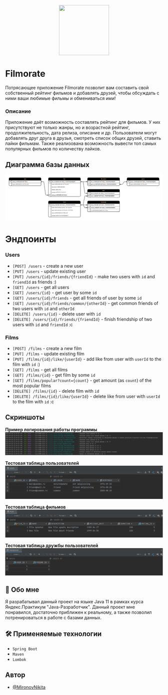 

<p align="center">

  <img width="160" height="160" src="https://media.tenor.com/XzYfLz7enPQAAAAi/five-star-movie-movie-review.gif">

</p>

# Filmorate

Потрясающее приложение Filmorate позволит вам составить свой собственный рейтинг фильмов и добавлять друзей, чтобы обсуждать с ними ваши любимые фильмы и обмениваться ими!

### Описание
Приложение даёт возможность составлять рейтинг для фильмов. У них присутствуют не только жанры, но и возрастной рейтинг, продолжительность, дата релиза, описание и др. Пользователи могут добавлять друг друга в друзья, смотреть список общих друзей, ставить лайки фильмам. Также реализована возможность вывести топ самых популярных фильмов по количеству лайков.

## Диаграмма базы данных

![Filmorate database scheme](https://github.com/MironovNikita/java-filmorate/blob/main/Filmorate%20database%20scheme.png?raw=true)

# Эндпоинты

### Users
- `[POST] /users` - create a new user
- `[PUT] /users` - update existing user
- `[PUT] /users/{id}/friends/{friendId}` - make two users with `id` and `friendId` as friends :)
- `[GET] /users` - get all users
- `[GET] /users/{id}` - get user by some `id`
- `[GET] /users/{id}/friends` - get all friends of user by some `id`
- `[GET] /users/{id}/friends/common/{otherId}` - get common friends of two users with `id` and `otherId`
- `[DELETE] /users/{id}` - delete user with `id`
- `[DELETE] /users/{id}/friends/{friendId}` - finish friendship of two users with `id` and `friendId` :c

### Films
- `[POST] /films` - create a new film
- `[PUT] /films` - update existing film
- `[PUT] /films/{id}/like/{userId}` - add like from user with `userId` to the film with `id` :)
- `[GET] /films` - get all films
- `[GET] /films/{id}` - get film by some `id`
- `[GET] /films/popular?count={count}` - get amount (as `count`) of the most popular films
- `[DELETE] /films/{id}` - delete film with `id`
- `[DELETE] /films/{id}/like/{userId}` - delete like from user with `userId` to the film with `id` :c


## Скриншоты
**Пример логирования работы программы**
![Логирование](https://github.com/MironovNikita/java-filmorate/blob/main/screenshots/scr1.png?raw=true)

**Тестовая таблица пользователей**
![Пользователи](https://github.com/MironovNikita/java-filmorate/blob/main/screenshots/scr4.png?raw=true)

**Тестовая таблица фильмов**
![Фильмы](https://github.com/MironovNikita/java-filmorate/blob/main/screenshots/scr2.png?raw=true)

**Тестовая таблица дружбы пользователей**
![Дружба](https://github.com/MironovNikita/java-filmorate/blob/main/screenshots/scr3.png?raw=true)
## 🚀 Обо мне
Я разрабатывал данный проект на языке Java 11 в рамках курса Яндекс.Практикум "Java-Разработчик". Данный проект мне понравился, достаточно приближен к реальному, а также позволил потренироваться в работе с базами данных.




## 🛠 Применяемые технологии
- `Spring Boot`
- `Maven`
- `Lombok`


## Автор

- [@MironovNikita](https://github.com/MironovNikita)

